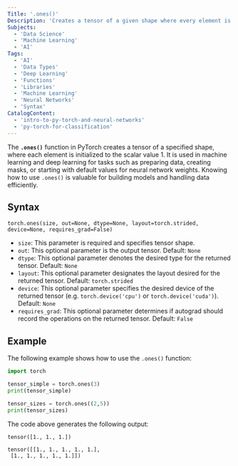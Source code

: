 ```yaml
---
Title: '.ones()'
Description: 'Creates a tensor of a given shape where every element is the number 1.'
Subjects:
  - 'Data Science'
  - 'Machine Learning'
  - 'AI'
Tags:
  - 'AI'
  - 'Data Types'
  - 'Deep Learning'
  - 'Functions'
  - 'Libraries'
  - 'Machine Learning'
  - 'Neural Networks'
  - 'Syntax'
CatalogContent:
  - 'intro-to-py-torch-and-neural-networks'
  - 'py-torch-for-classification'
---
```


The **`.ones()`** function in PyTorch creates a tensor of a specified shape, where each element is initialized to the scalar value 1. It is used in machine learning and deep learning for tasks such as preparing data, creating masks, or starting with default values for neural network weights. Knowing how to use `.ones()` is valuable for building models and handling data efficiently.

## Syntax

```
torch.ones(size, out=None, dtype=None, layout=torch.strided, device=None, requires_grad=False)
```

- `size`: This parameter is required and specifies tensor shape.
- `out`: This optional parameter is the output tensor. Default: `None`
- `dtype`: This optional parameter denotes the desired type for the returned tensor. Default: `None`
- `layout`: This optional parameter designates the layout desired for the returned tensor. Default: `torch.strided`
- `device`: This optional parameter specifies the desired device of the returned tensor (e.g. `torch.device('cpu')` or `torch.device('cuda')`). Default: `None`
- `requires_grad`: This optional parameter determines if autograd should record the operations on the returned tensor. Default: `False`

## Example

The following example shows how to use the `.ones()` function:

```py
import torch

tensor_simple = torch.ones(3)
print(tensor_simple)

tensor_sizes = torch.ones((2,5))
print(tensor_sizes)
```

The code above generates the following output:

```shell
tensor([1., 1., 1.])

tensor([[1., 1., 1., 1., 1.],
 [1., 1., 1., 1., 1.]])
```
